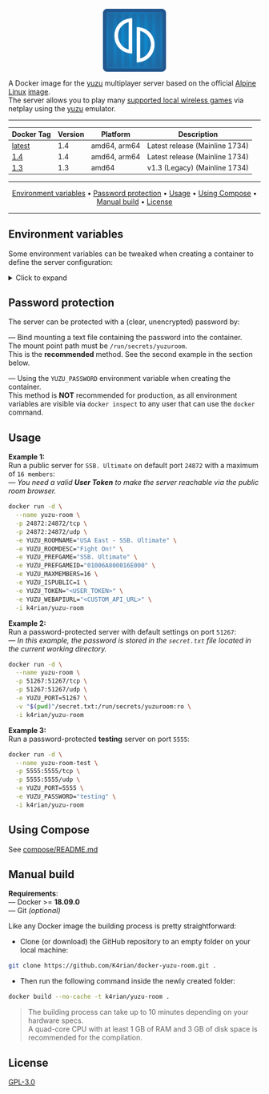 <p align="center">
 <img alt="docker-yuzu-room logo" src="https://raw.githubusercontent.com/K4rian/docker-yuzu-room/assets/icons/logo-docker-yuzu-room.svg" width="25%" align="center">
</p>

A Docker image for the [yuzu][1] multiplayer server based on the official [Alpine Linux][2] [image][3].<br>
The server allows you to play many [supported local wireless games][4] via netplay using the [yuzu][1] emulator.

---
<div align="center">

Docker Tag  | Version | Platform     | Description
---         | ---     | ---          | ---
[latest][9] | 1.4     | amd64, arm64 | Latest release (Mainline 1734)
[1.4][9]    | 1.4     | amd64, arm64 | Latest release (Mainline 1734)
[1.3][8]    | 1.3     | amd64        | v1.3 (Legacy) (Mainline 1734)
</div>

---
<p align="center"><a href="#environment-variables">Environment variables</a> &bull; <a href="#password-protection">Password protection</a> &bull; <a href="#usage">Usage</a> &bull; <a href="#using-compose">Using Compose</a> &bull; <a href="#manual-build">Manual build</a> <!-- &bull; <a href="#see-also">See also</a> --> &bull; <a href="#license">License</a></p>

---
## Environment variables
Some environment variables can be tweaked when creating a container to define the server configuration:

<details>
<summary>Click to expand</summary>

Variable         | Default value  | Description 
---              | ---            | ---
YUZU_BINDADDR    | 0.0.0.0        | Host to bind to.
YUZU_PORT        | 24872          | Port to listen on (TCP/UDP).
YUZU_ROOMNAME    | yuzu Room      | Name of the room.
YUZU_PREFGAME    | Any            | Name of the preferred game.
YUZU_MAXMEMBERS  | 4              | Maximum number of members (2-16).
YUZU_BANLISTFILE | bannedlist.ybl | File which yuzu will store ban records in.
YUZU_LOGFILE     | yuzu-room.log  | File path to store the logs.
YUZU_ROOMDESC    |                | (Optional) Description of the room.
YUZU_PREFGAMEID  | 0              | (Optional) Preferred game title identifier. You can find the Title ID with the game list of yuzu (right-click on a game -> `Properties`).
YUZU_PASSWORD    |                | (Optional) Room password *(__NOT__ recommended, see the section below)*.
YUZU_ISPUBLIC    | 0              | (Optional) Make the room public. Valid User Token and Web API URL are required.
YUZU_TOKEN       |                | (Optional) The user token to use for the room. Required to make the room public.
YUZU_WEBAPIURL   |                | (Optional) URL to the custom web API. Required to make the room public.

</details>

## Password protection
The server can be protected with a (clear, unencrypted) password by:

— Bind mounting a text file containing the password into the container.<br>
The mount point path must be `/run/secrets/yuzuroom`.<br>
This is the __recommended__ method. See the second example in the section below.

— Using the `YUZU_PASSWORD` environment variable when creating the container.<br>
This method is __NOT__ recommended for production, as all environment variables are visible via `docker inspect` to any user that can use the `docker` command. 

## Usage
__Example 1:__<br>
Run a public server for `SSB. Ultimate` on default port `24872` with a maximum of `16 members`:<br>
— *You need a valid __User Token__ to make the server reachable via the public room browser.*
```bash
docker run -d \
  --name yuzu-room \
  -p 24872:24872/tcp \
  -p 24872:24872/udp \
  -e YUZU_ROOMNAME="USA East - SSB. Ultimate" \
  -e YUZU_ROOMDESC="Fight On!" \
  -e YUZU_PREFGAME="SSB. Ultimate" \
  -e YUZU_PREFGAMEID="01006A800016E000" \
  -e YUZU_MAXMEMBERS=16 \
  -e YUZU_ISPUBLIC=1 \
  -e YUZU_TOKEN="<USER_TOKEN>" \
  -e YUZU_WEBAPIURL="<CUSTOM_API_URL>" \
  -i k4rian/yuzu-room
```

__Example 2:__<br>
Run a password-protected server with default settings on port `51267`:<br>
— *In this example, the password is stored in the `secret.txt` file located in the current working directory.* 
```bash
docker run -d \
  --name yuzu-room \
  -p 51267:51267/tcp \
  -p 51267:51267/udp \
  -e YUZU_PORT=51267 \
  -v "$(pwd)"/secret.txt:/run/secrets/yuzuroom:ro \
  -i k4rian/yuzu-room
```

__Example 3:__<br />
Run a password-protected __testing__ server on port `5555`:<br>
```bash
docker run -d \
  --name yuzu-room-test \
  -p 5555:5555/tcp \
  -p 5555:5555/udp \
  -e YUZU_PORT=5555 \
  -e YUZU_PASSWORD="testing" \
  -i k4rian/yuzu-room
```

## Using Compose
See [compose/README.md][6]

## Manual build
__Requirements__:<br>
— Docker >= __18.09.0__<br>
— Git *(optional)*

Like any Docker image the building process is pretty straightforward: 

- Clone (or download) the GitHub repository to an empty folder on your local machine:
```bash
git clone https://github.com/K4rian/docker-yuzu-room.git .
```

- Then run the following command inside the newly created folder:
```bash
docker build --no-cache -t k4rian/yuzu-room .
```
> The building process can take up to 10 minutes depending on your hardware specs. <br>
> A quad-core CPU with at least 1 GB of RAM and 3 GB of disk space is recommended for the compilation.

<!---
## See also
* __[yuzu-Room Egg](https://github.com/K4rian/)__ — A custom egg of yuzu-Room for the Pterodactyl Panel.
* __[yuzu-Room Template](https://github.com/K4rian/)__ — A custom template of yuzu-Room ready to deploy from the Portainer Web UI.
--->

## License
[GPL-3.0][7]

[1]: https://web.archive.org/web/20240304211628/https://yuzu-emu.org/ "yuzu Project Website (Archive/March 4, 2024)"
[2]: https://www.alpinelinux.org/ "Alpine Linux Official Website"
[3]: https://hub.docker.com/_/alpine "Alpine Linux Docker Image"
[4]: https://switcher.co/games/tag/local-wireless/ "List of Switch Local Wireless Games"
[5]: https://github.com/K4rian/docker-yuzu-room/blob/master/Dockerfile "Latest Dockerfile"
[6]: https://github.com/K4rian/docker-yuzu-room/tree/master/compose "Compose Files"
[7]: https://github.com/K4rian/docker-yuzu-room/blob/master/LICENSE
[8]: https://github.com/K4rian/docker-yuzu-room/blob/66af94517c94fb2bc3ab634bf28ce6c36edf7f72/Dockerfile "Dockerfile v1.3"
[9]: https://github.com/K4rian/docker-yuzu-room/blob/4d3ab040da88964ce8a63d0173370bd8fadbf55f/Dockerfile "Dockerfile v1.4"